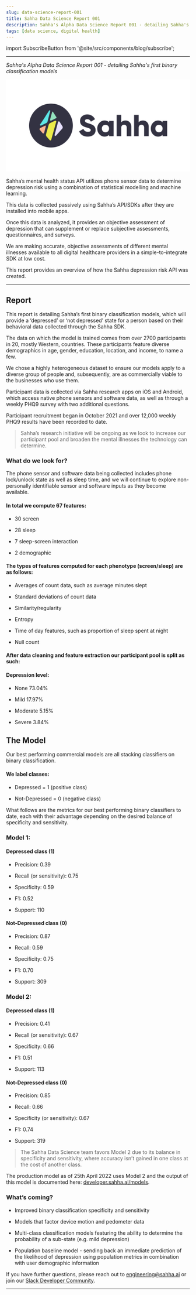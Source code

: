 ```yaml
---
slug: data-science-report-001
title: Sahha Data Science Report 001
description: Sahha's Alpha Data Science Report 001 - detailing Sahha's first binary classification models
tags: [data science, digital health]
---
```


import SubscribeButton from '@site/src/components/blog/subscribe';

---

*Sahha's Alpha Data Science Report 001 - detailing Sahha's first binary classification models*

![Sahha](../../static/img/sahha-logo.svg)

<!--truncate-->

Sahha’s mental health status API utilizes phone sensor data to determine depression risk using a combination of statistical modelling and machine learning.

This data is collected passively using Sahha’s API/SDKs after they are installed into mobile apps.

Once this data is analyzed, it provides an objective assessment of depression that can supplement or replace subjective assessments, questionnaires, and surveys.

We are making accurate, objective assessments of different mental illnesses available to all digital healthcare providers in a simple-to-integrate SDK at low cost.

This report provides an overview of how the Sahha depression risk API was created.

---

## Report
This report is detailing Sahha’s first binary classification models, which will provide a ‘depressed’ or ‘not depressed’ state for a person based on their behavioral data collected through the Sahha SDK.

The data on which the model is trained comes from over 2700 participants in 20, mostly Western, countries. These participants feature diverse demographics in age, gender, education, location, and income, to name a few.

We chose a highly heterogeneous dataset to ensure our models apply to a diverse group of people and, subsequently, are as commercially viable to the businesses who use them.

Participant data is collected via Sahha research apps on iOS and Android, which access native phone sensors and software data, as well as through a weekly PHQ9 survey with two additional questions.

Participant recruitment began in October 2021 and over 12,000 weekly PHQ9 results have been recorded to date.

> Sahha’s research initiative will be ongoing as we look to increase our participant pool and broaden the mental illnesses the technology can determine.

### What do we look for?
The phone sensor and software data being collected includes phone lock/unlock state as well as sleep time, and we will continue to explore non-personally identifiable sensor and software inputs as they become available.

#### In total we compute 67 features: 

- 30 screen  

- 28 sleep  

- 7 sleep-screen interaction  

- 2 demographic  

#### The types of features computed for each phenotype (screen/sleep) are as follows: 

- Averages of count data, such as average minutes slept 

- Standard deviations of count data 

- Similarity/regularity  

- Entropy  

- Time of day features, such as proportion of sleep spent at night 

- Null count 

#### After data cleaning and feature extraction our participant pool is split as such:

#### Depression level: 

- None 73.04% 

- Mild 17.97% 

- Moderate 5.15% 

- Severe 3.84% 

## The Model
Our best performing commercial models are all stacking classifiers on binary classification.

#### We label classes: 

- Depressed = 1 (positive class) 

- Not-Depressed = 0 (negative class) 

What follows are the metrics for our best performing binary classifiers to date, each with their advantage depending on the desired balance of specificity and sensitivity.

### Model 1: 
#### Depressed class (1) 

- Precision: 0.39 

- Recall (or sensitivity): 0.75 

- Specificity: 0.59 

- F1: 0.52 

- Support: 110 

#### Not-Depressed class (0) 

- Precision: 0.87 

- Recall: 0.59 

- Specificity: 0.75 

- F1: 0.70 

- Support: 309

### Model 2: 
#### Depressed class (1) 

- Precision: 0.41 

- Recall (or sensitivity): 0.67 

- Specificity: 0.66 

- F1: 0.51 

- Support: 113 

#### Not-Depressed class (0) 

- Precision: 0.85 

- Recall: 0.66 

- Specificity (or sensitivity): 0.67 

- F1: 0.74 

- Support: 319

> The Sahha Data Science team favors Model 2 due to its balance in specificity and sensitivity, where accuracy isn’t gained in one class at the cost of another class.

The production model as of 25th April 2022 uses Model 2 and the output of this model is documented here: [developer.sahha.ai/models](https://developer.sahha.ai/models).

### What’s coming?
- Improved binary classification specificity and sensitivity

- Models that factor device motion and pedometer data

- Multi-class classification models featuring the ability to determine the probability of a sub-state (e.g. mild depression)

- Population baseline model - sending back an immediate prediction of the likelihood of depression using population metrics in combination with user demographic information

If you have further questions, please reach out to engineering@sahha.ai or join our [Slack Developer Community](https://join.slack.com/t/sahhacommunity/shared_invite/zt-1w0fmfbvk-qUwQ83tJgXyjT9XSxJvKIw).

---

<SubscribeButton />